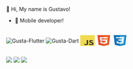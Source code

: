 👋 Hi, My name is Gustavo!

- 🔭 Mobile developer!
  
<div style="display: inline_block"><br>
  <img align="center" alt="Gusta-Flutter" height="30" width="40" src="https://cdn.jsdelivr.net/gh/devicons/devicon/icons/flutter/flutter-original.svg" />
  <img align="center" alt="Gusta-Dart" height="30" width="40" src="https://cdn.jsdelivr.net/gh/devicons/devicon/icons/dart/dart-original.svg" />
  <img align="center" alt="Gusta-Js" height="30" width="40" src="https://github.com/devicons/devicon/blob/v2.16.0/icons/javascript/javascript-original.svg" />
  <img align="center" alt="Gusta-Html" height="30" width="40" src="https://github.com/devicons/devicon/blob/v2.16.0/icons/html5/html5-original.svg" />
  <img align="center" alt="Gusta-Css" height="30" width="40" src="https://github.com/devicons/devicon/blob/v2.16.0/icons/css3/css3-original.svg" />
  
          
</div>
  
  ##
 
<div> 
  <a href="https://instagram.com/gutasvin" target="_blank"><img src="https://img.shields.io/badge/-Instagram-%23E4405F?style=for-the-badge&logo=instagram&logoColor=white" target="_blank"></a>
  <a href="mailto:gustavo.ddev@gmail.com" target="_blank"><img src="https://img.shields.io/badge/Gmail-D14836?style=for-the-badge&logo=gmail&logoColor=white" target="_blank"></a>
   <a href = "https://www.linkedin.com/in/gustavo-ribeiro-da-silva-042604222/"><img src="https://img.shields.io/badge/LinkedIn-0077B5?style=for-the-badge&logo=linkedin&logoColor=white" target="_blank"></a>
  
</div>
